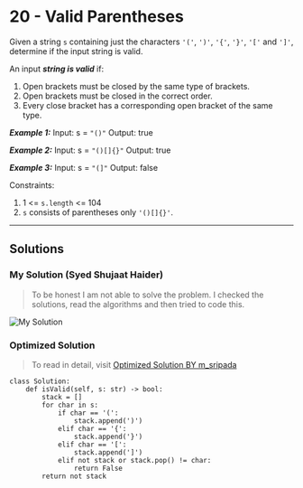 # 20 - Valid Parentheses

Given a string `s` containing just the characters `'('`, `')'`, `'{'`, `'}'`, `'['` and `']'`, determine if the input string is valid.

An input ***string is valid*** if:

1. Open brackets must be closed by the same type of brackets.
2. Open brackets must be closed in the correct order.
3. Every close bracket has a corresponding open bracket of the same type.
 

***Example 1:***
Input: s = `"()"`
Output: true

***Example 2:***
Input: s = `"()[]{}"`
Output: true

***Example 3:***
Input: s = `"(]"`
Output: false
 
Constraints:

1. 1 <= `s.length` <= 104
2. `s` consists of parentheses only `'()[]{}'`.

---

## Solutions

### My Solution (Syed Shujaat Haider)

> To be honest I am not able to solve the problem. I checked the solutions, read the algorithms and then tried to code this.

![My Solution](https://github.com/sshrizvi/LeetCode/assets/89008579/8175a75c-4878-4812-a162-4f3f0a453cb8)

### Optimized Solution

> To read in detail, visit [Optimized Solution BY m_sripada](https://leetcode.com/problems/valid-parentheses/solutions/4499805/easy-and-explained/)

```
class Solution:
    def isValid(self, s: str) -> bool:
        stack = []
        for char in s:
            if char == '(':
                stack.append(')')
            elif char == '{':
                stack.append('}')
            elif char == '[':
                stack.append(']')
            elif not stack or stack.pop() != char:
                return False
        return not stack
```
